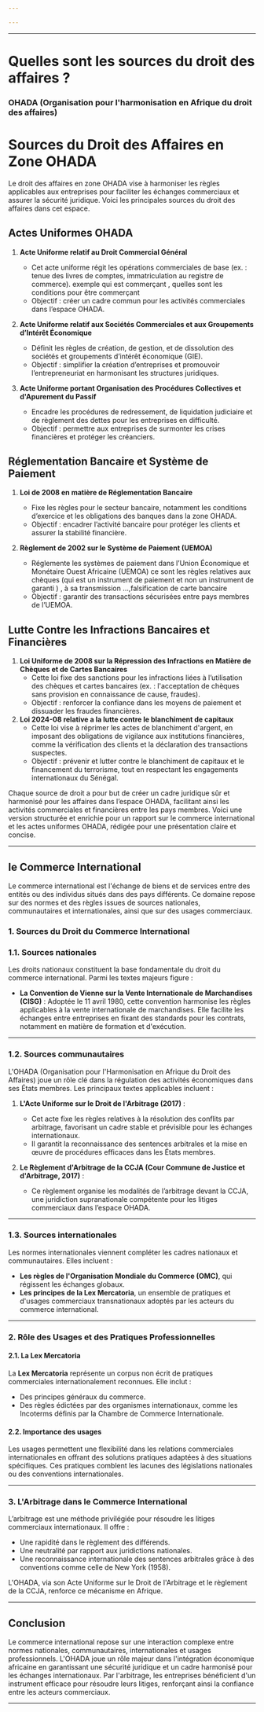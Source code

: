 ```yaml
---

---
```


---

# Quelles sont les sources du droit des affaires ?
### OHADA  (Organisation pour l'harmonisation en Afrique  du droit des affaires)

# Sources du Droit des Affaires en Zone OHADA

Le droit des affaires en zone OHADA vise à harmoniser les règles applicables aux entreprises pour faciliter les échanges commerciaux et assurer la sécurité juridique. Voici les principales sources du droit des affaires dans cet espace.

## Actes Uniformes OHADA

1. **Acte Uniforme relatif au Droit Commercial Général**
   - Cet acte uniforme régit les opérations commerciales de base (ex. : tenue des livres de comptes, immatriculation au registre de commerce). exemple qui est commerçant , quelles sont les conditions pour être commerçant
   - Objectif : créer un cadre commun pour les activités commerciales dans l’espace OHADA.
   
2. **Acte Uniforme relatif aux Sociétés Commerciales et aux Groupements d’Intérêt Économique**
   - Définit les règles de création, de gestion, et de dissolution des sociétés et groupements d’intérêt économique (GIE).
   - Objectif : simplifier la création d’entreprises et promouvoir l’entrepreneuriat en harmonisant les structures juridiques.
   
3. **Acte Uniforme portant Organisation des Procédures Collectives et d'Apurement du Passif**
   - Encadre les procédures de redressement, de liquidation judiciaire et de règlement des dettes pour les entreprises en difficulté.
   - Objectif : permettre aux entreprises de surmonter les crises financières et protéger les créanciers.

## Réglementation Bancaire et Système de Paiement

1. **Loi de 2008 en matière de Réglementation Bancaire**
   - Fixe les règles pour le secteur bancaire, notamment les conditions d’exercice et les obligations des banques dans la zone OHADA.
   - Objectif : encadrer l’activité bancaire pour protéger les clients et assurer la stabilité financière.

2. **Règlement de 2002 sur le Système de Paiement (UEMOA)**
   - Réglemente les systèmes de paiement dans l’Union Économique et Monétaire Ouest Africaine (UEMOA) ce sont les règles relatives aux chèques (qui est un instrument de paiement et non un instrument de garanti ) ,  à sa transmission …,falsification de carte bancaire
   - Objectif : garantir des transactions sécurisées entre pays membres de l’UEMOA.

## Lutte Contre les Infractions Bancaires et Financières

1. **Loi Uniforme de 2008 sur la Répression des Infractions en Matière de Chèques et de Cartes Bancaires**
   - Cette loi fixe des sanctions pour les infractions liées à l’utilisation des chèques et cartes bancaires (ex. : l'acceptation de chèques sans provision en connaissance de cause,  fraudes). 
   - Objectif : renforcer la confiance dans les moyens de paiement et dissuader les fraudes financières.
2. **Loi  2024-08 relative a la lutte contre le blanchiment de capitaux** 
   - Cette loi vise à réprimer les actes de blanchiment d'argent, en imposant des obligations de vigilance aux institutions financières, comme la vérification des clients et la déclaration des transactions suspectes.
   - Objectif : prévenir et lutter contre le blanchiment de capitaux et le financement du terrorisme, tout en respectant les engagements internationaux du Sénégal.

Chaque source de droit a pour but de créer un cadre juridique sûr et harmonisé pour les affaires dans l’espace OHADA, facilitant ainsi les activités commerciales et financières entre les pays membres.
Voici une version structurée et enrichie pour un rapport sur le commerce international et les actes uniformes OHADA, rédigée pour une présentation claire et concise.

---

##  le Commerce International 

Le commerce international est l'échange de biens et de services entre des entités ou des individus situés dans des pays différents. Ce domaine repose sur des normes et des règles issues de sources nationales, communautaires et internationales, ainsi que sur des usages commerciaux.

### 1. Sources du Droit du Commerce International

### **1.1. Sources nationales**

Les droits nationaux constituent la base fondamentale du droit du commerce international. Parmi les textes majeurs figure :

- **La Convention de Vienne sur la Vente Internationale de Marchandises (CISG)** : Adoptée le 11 avril 1980, cette convention harmonise les règles applicables à la vente internationale de marchandises. Elle facilite les échanges entre entreprises en fixant des standards pour les contrats, notamment en matière de formation et d'exécution.

---

### **1.2. Sources communautaires**

L'OHADA (Organisation pour l'Harmonisation en Afrique du Droit des Affaires) joue un rôle clé dans la régulation des activités économiques dans ses États membres. Les principaux textes applicables incluent :

1. **L'Acte Uniforme sur le Droit de l'Arbitrage (2017)** :
    
    - Cet acte fixe les règles relatives à la résolution des conflits par arbitrage, favorisant un cadre stable et prévisible pour les échanges internationaux.
    - Il garantit la reconnaissance des sentences arbitrales et la mise en œuvre de procédures efficaces dans les États membres.
2. **Le Règlement d'Arbitrage de la CCJA (Cour Commune de Justice et d'Arbitrage, 2017)** :
    
    - Ce règlement organise les modalités de l’arbitrage devant la CCJA, une juridiction supranationale compétente pour les litiges commerciaux dans l’espace OHADA.

---

### **1.3. Sources internationales**

Les normes internationales viennent compléter les cadres nationaux et communautaires. Elles incluent :

- **Les règles de l'Organisation Mondiale du Commerce (OMC)**, qui régissent les échanges globaux.
- **Les principes de la Lex Mercatoria**, un ensemble de pratiques et d'usages commerciaux transnationaux adoptés par les acteurs du commerce international.

---

### 2. Rôle des Usages et des Pratiques Professionnelles

#### 2.1. La Lex Mercatoria

La **Lex Mercatoria** représente un corpus non écrit de pratiques commerciales internationalement reconnues. Elle inclut :

- Des principes généraux du commerce.
- Des règles édictées par des organismes internationaux, comme les Incoterms définis par la Chambre de Commerce Internationale.

#### 2.2. Importance des usages

Les usages permettent une flexibilité dans les relations commerciales internationales en offrant des solutions pratiques adaptées à des situations spécifiques. Ces pratiques comblent les lacunes des législations nationales ou des conventions internationales.

---

### 3. L'Arbitrage dans le Commerce International

L’arbitrage est une méthode privilégiée pour résoudre les litiges commerciaux internationaux. Il offre :

- Une rapidité dans le règlement des différends.
- Une neutralité par rapport aux juridictions nationales.
- Une reconnaissance internationale des sentences arbitrales grâce à des conventions comme celle de New York (1958).

L'OHADA, via son Acte Uniforme sur le Droit de l'Arbitrage et le règlement de la CCJA, renforce ce mécanisme en Afrique.

---

## Conclusion

Le commerce international repose sur une interaction complexe entre normes nationales, communautaires, internationales et usages professionnels. L'OHADA joue un rôle majeur dans l'intégration économique africaine en garantissant une sécurité juridique et un cadre harmonisé pour les échanges internationaux. Par l'arbitrage, les entreprises bénéficient d'un instrument efficace pour résoudre leurs litiges, renforçant ainsi la confiance entre les acteurs commerciaux.

---

